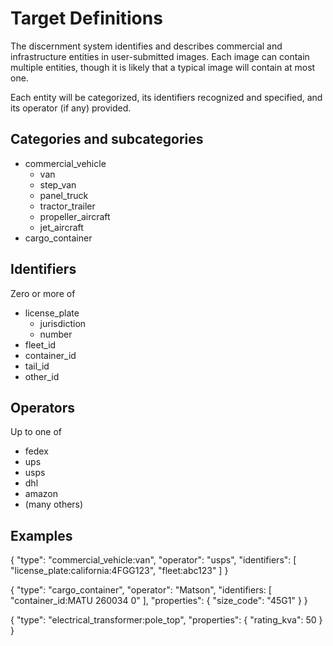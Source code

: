 # Target Definitions

The discernment system identifies and describes commercial and infrastructure entities in user-submitted images. Each image can contain multiple entities, though it is likely that a typical image will contain at most one.

Each entity will be categorized, its identifiers recognized and specified, and its operator (if any) provided.

## Categories and subcategories

- commercial_vehicle
  - van
  - step_van
  - panel_truck
  - tractor_trailer
  - propeller_aircraft
  - jet_aircraft
- cargo_container

## Identifiers
Zero or more of

- license_plate
  - jurisdiction
  - number
- fleet_id
- container_id
- tail_id
- other_id

## Operators
Up to one of

- fedex
- ups
- usps
- dhl
- amazon
- (many others)

## Examples

{
    "type": "commercial_vehicle:van",
    "operator": "usps",
    "identifiers": [
        "license_plate:california:4FGG123",
        "fleet:abc123"
    ]
}

{
    "type": "cargo_container",
    "operator": "Matson",
    "identifiers: [
        "container_id:MATU 260034 0"
    ],
    "properties": {
        "size_code": "45G1"
    }
}

{
    "type": "electrical_transformer:pole_top",
    "properties": {
        "rating_kva": 50
    }
}